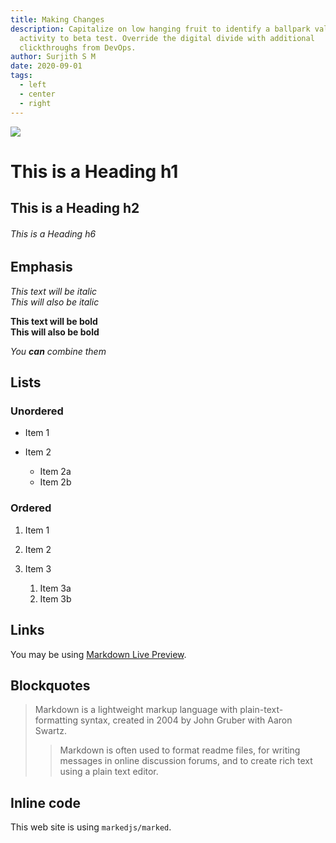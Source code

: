 ```yaml
---
title: Making Changes
description: Capitalize on low hanging fruit to identify a ballpark value added
  activity to beta test. Override the digital divide with additional
  clickthroughs from DevOps.
author: Surjith S M
date: 2020-09-01
tags:
  - left
  - center
  - right
---
```

![](/static/img/screen-shot-2021-02-11-at-10.18.06-am.png)

# This is a Heading h1

## This is a Heading h2

###### This is a Heading h6

## Emphasis

*This text will be italic*\
*This will also be italic*

**This text will be bold**\
**This will also be bold**

*You **can** combine them*

## Lists

### Unordered

* Item 1
* Item 2

  * Item 2a
  * Item 2b

### Ordered

1. Item 1
2. Item 2
3. Item 3

   1. Item 3a
   2. Item 3b

## Links

You may be using [Markdown Live Preview](https://markdownlivepreview.com/).

## Blockquotes

> Markdown is a lightweight markup language with plain-text-formatting syntax, created in 2004 by John Gruber with Aaron Swartz.
>
> > Markdown is often used to format readme files, for writing messages in online discussion forums, and to create rich text using a plain text editor.

## Inline code

This web site is using `markedjs/marked`.